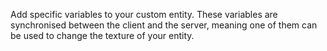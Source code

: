 Add specific variables to your custom entity. 
These variables are synchronised between the client and the server, meaning one of them can be used to change the texture of your entity.
